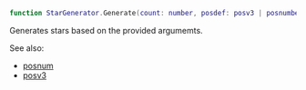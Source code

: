 ```lua
function StarGenerator.Generate(count: number, posdef: posv3 | posnumber, acolors: {Color3}, folder: Instance, size: Vector3?)
```

Generates stars based on the provided argumemts.

See also:

- [posnum](type_posnum.md)
- [posv3](type_posv3.md)